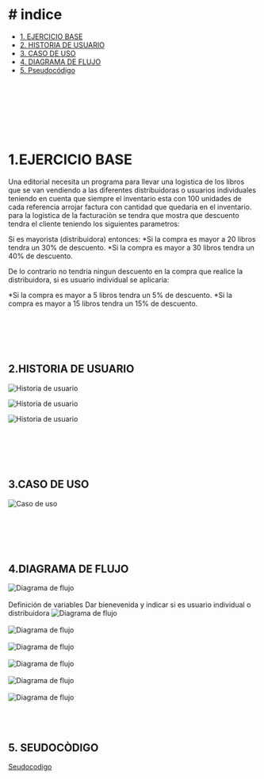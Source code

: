 # # indice

  - [1. EJERCICIO BASE](#1-EJERCICIO-BASE)
  - [2. HISTORIA DE USUARIO](#2-HISTORIA-DE-USUARIO)
  - [3. CASO DE USO](#3-CASO-DE-USO)
  - [4. DIAGRAMA DE FLUJO](#4-DIAGRAMA-DE-FLUJO)
  - [5. Pseudocódigo](#5-Pseudocódigo)


<br>
<br>
<br>
<br>
<br>
<br>

# 1.EJERCICIO BASE


Una editorial necesita un programa para llevar una logistica de los libros que se van vendiendo a las diferentes distribuidoras o usuarios individuales teniendo en cuenta que siempre el inventario esta con 100 unidades de cada referencia arrojar factura con cantidad que quedaria en el inventario.
para la logistica de la facturaciòn se tendra que mostra que descuento tendra el cliente teniendo los siguientes parametros:

Si es mayorista (distribuidora) entonces:
*Si la compra es mayor a 20 libros tendra un 30% de descuento.
*Si la compra es mayor a 30 libros tendra un 40% de descuento.

De lo contrario no tendria ningun descuento en la compra que realice la distribuidora, si es usuario individual se aplicaria:

*Si la compra es mayor a 5 libros tendra un 5% de descuento.
*Si la compra es mayor a 15 libros tendra un 15% de descuento.


<br>
<br>
<br>
<br>

## 2.HISTORIA DE USUARIO


![Historia de usuario](HISTORIAL_usuario.PNG)

![Historia de usuario](HISTORIAL_usuario2.PNG)

![Historia de usuario](HISTORIAL_usuario3.PNG)

<br>
<br>
<br>
<br>

## 3.CASO DE USO
![Caso de uso](Caso_de_uso.PNG)

<br>
<br>
<br>
<br>

## 4.DIAGRAMA DE FLUJO
![Diagrama de flujo](diagrama_flujo.png)
<br>
<br>
Definición de variables
Dar bienevenida y indicar si es usuario individual o distribuidora
![Diagrama de flujo](pseint1.png)
<br>
<br>
![Diagrama de flujo](pseint2.png)
<br>
<br>
![Diagrama de flujo](pseint3.png)
<br>
<br>
![Diagrama de flujo](pseint4.png)
<br>
<br>
![Diagrama de flujo](pseint5.png)
<br>
<br>
![Diagrama de flujo](pseint6.png)
<br>
<br>
<br>
<br>

## 5. SEUDOCÒDIGO

[Seudocodigo](Planeta_editoriapseint.psc)
